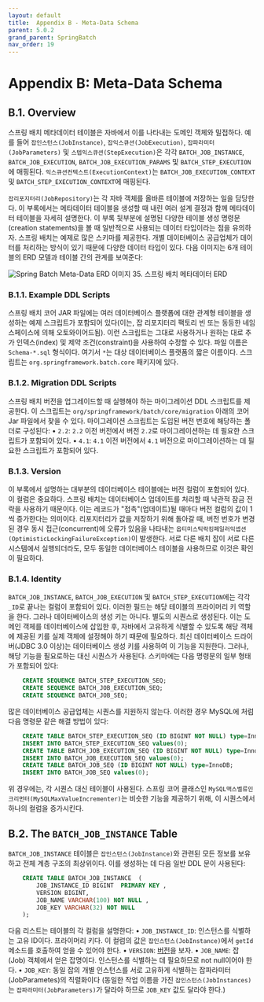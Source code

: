 ```yaml
---
layout: default
title:  Appendix B - Meta-Data Schema
parent: 5.0.2
grand_parent: SpringBatch
nav_order: 19
---
```



# Appendix B: Meta-Data Schema


## B.1. Overview
스프링 배치 메타데이터 테이블은 자바에서 이를 나타내는 도메인 객체와 밀접하다. 예를 들어 `잡인스턴스(JobInstance)`, `잡익스큐션(JobExecution)`, `잡파라미터(JobParameters)` 및 `스텝익스큐션(StepExecution)`은 각각 `BATCH_JOB_INSTANCE`, `BATCH_JOB_EXECUTION`, `BATCH_JOB_EXECUTION_PARAMS` 및 `BATCH_STEP_EXECUTION`에 매핑된다. `익스큐션컨텍스트(ExecutionContext)`는 `BATCH_JOB_EXECUTION_CONTEXT` 및 `BATCH_STEP_EXECUTION_CONTEXT`에 매핑된다.

`잡리포지터리(JobRepository)`는 각 자바 객체를 올바른 테이블에 저장하는 일을 담당한다. 이 부록에서는 메타데이터 테이블을 생성할 때 내린 여러 설계 결정과 함께 메타데이터 테이블을 자세히 설명한다. 이 부록 뒷부분에 설명된 다양한 테이블 생성 명령문(creation statements)을 볼 때 일반적으로 사용되는 데이터 타입이라는 점을 유의하자. 스프링 배치는 예제로 많은 스키마를 제공한다. 개별 데이터베이스 공급업체가 데이터를 처리하는 방식이 있기 때문에 다양한 데이터 타입이 있다. 다음 이미지는 6개 테이블의 ERD 모델과 테이블 간의 관계를 보여준다:

![Spring Batch Meta-Data ERD](https://docs.spring.io/spring-batch/docs/current/reference/html/images/meta-data-erd.png)
이미지 35. 스프링 배치 메타데이터 ERD


### B.1.1. Example DDL Scripts
스프링 배치 코어 JAR 파일에는 여러 데이터베이스 플랫폼에 대한 관계형 테이블을 생성하는 예제 스크립트가 포함되어 있다(이는, 잡 리포지터리 팩토리 빈 또는 동등한 네임스페이스에 의해 오토와이어드됨). 이런 스크립트는 그대로 사용하거나 원하는 대로 추가 인덱스(index) 및 제약 조건(constraint)을 사용하여 수정할 수 있다. 파일 이름은 `Schema-*.sql` 형식이다. 여기서 `*`는 대상 데이터베이스 플랫폼의 짧은 이름이다. 스크립트는 `org.springframework.batch.core` 패키지에 있다.


### B.1.2. Migration DDL Scripts
스프링 배치 버전을 업그레이드할 때 실행해야 하는 마이그레이션 DDL 스크립트를 제공한다. 이 스크립트는 `org/springframework/batch/core/migration` 아래의 코어 Jar 파일에서 찾을 수 있다. 마이그레이션 스크립트는 도입된 버전 번호에 해당하는 폴더로 구성된다:
• `2.2`: `2.2` 이전 버전에서 버전 `2.2`로 마이그레이션하는 데 필요한 스크립트가 포함되어 있다.
• `4.1`: `4.1` 이전 버전에서 `4.1` 버전으로 마이그레이션하는 데 필요한 스크립트가 포함되어 있다.


### B.1.3. Version
이 부록에서 설명하는 대부분의 데이터베이스 테이블에는 버전 컬럼이 포함되어 있다. 이 컬럼은 중요하다. 스프링 배치는 데이터베이스 업데이트를 처리할 때 낙관적 잠금 전략을 사용하기 때문이다. 이는 레코드가 "접촉"(업데이트)될 때마다 버전 컬럼의 값이 1씩 증가한다는 의미이다. 리포지터리가 값을 저장하기 위해 돌아갈 때, 버전 번호가 변경된 경우 동시 접근(concurrent)에 오류가 있음을 나타내는 `옵티미스틱락킹페일러익셉션(OptimisticLockingFailureException)`이 발생한다. 서로 다른 배치 잡이 서로 다른 시스템에서 실행되더라도, 모두 동일한 데이터베이스 테이블을 사용하므로 이것은 확인이 필요하다.


### B.1.4. Identity
`BATCH_JOB_INSTANCE`, `BATCH_JOB_EXECUTION` 및 `BATCH_STEP_EXECUTION`에는 각각 `_ID`로 끝나는 컬럼이 포함되어 있다. 이러한 필드는 해당 테이블의 프라이머리 키 역할을 한다. 그러나 데이터베이스의 생성 키는 아니다. 별도의 시퀀스로 생성된다. 이는 도메인 객체를 데이터베이스에 삽입한 후, 자바에서 고유하게 식별할 수 있도록 해당 객체에 제공된 키를 실제 객체에 설정해야 하기 때문에 필요하다. 최신 데이터베이스 드라이버(JDBC 3.0 이상)는 데이터베이스 생성 키를 사용하여 이 기능을 지원한다. 그러나, 해당 기능을 필요로하는 대신 시퀀스가 ​​사용된다. 스키마에는 다음 명령문의 일부 형태가 포함되어 있다:

```sql
    CREATE SEQUENCE BATCH_STEP_EXECUTION_SEQ;
    CREATE SEQUENCE BATCH_JOB_EXECUTION_SEQ;
    CREATE SEQUENCE BATCH_JOB_SEQ;
```

많은 데이터베이스 공급업체는 시퀀스를 지원하지 않는다. 이러한 경우 MySQL에 처럼 다음 명령문 같은 해결 방법이 있다:

```sql
    CREATE TABLE BATCH_STEP_EXECUTION_SEQ (ID BIGINT NOT NULL) type=InnoDB;
    INSERT INTO BATCH_STEP_EXECUTION_SEQ values(0);
    CREATE TABLE BATCH_JOB_EXECUTION_SEQ (ID BIGINT NOT NULL) type=InnoDB;
    INSERT INTO BATCH_JOB_EXECUTION_SEQ values(0);
    CREATE TABLE BATCH_JOB_SEQ (ID BIGINT NOT NULL) type=InnoDB;
    INSERT INTO BATCH_JOB_SEQ values(0);
```

위 경우에는, 각 시퀀스 대신 테이블이 사용된다. 스프링 코어 클래스인 `MySQL맥스벨류인크리먼터(MySQLMaxValueIncrementer)`는 비슷한 기능을 제공하기 위해, 이 시퀀스에서 하나의 컬럼을 증가시킨다.


## B.2. The `BATCH_JOB_INSTANCE` Table
`BATCH_JOB_INSTANCE` 테이블은 `잡인스턴스(JobInstance)`와 관련된 모든 정보를 보유하고 전체 계층 구조의 최상위이다. 이를 생성하는 데 다음 일반 DDL 문이 사용된다:

```sql
    CREATE TABLE BATCH_JOB_INSTANCE  (
        JOB_INSTANCE_ID BIGINT  PRIMARY KEY ,
        VERSION BIGINT,
        JOB_NAME VARCHAR(100) NOT NULL ,
        JOB_KEY VARCHAR(32) NOT NULL
    );
```

다음 리스트는 테이블의 각 컬럼을 설명한다:
• `JOB_INSTANCE_ID`: 인스턴스를 식별하는 고유 ID이다. 프라이머리 키다. 이 컬럼의 값은 `잡인스턴스(JobInstance)`에서 `getId` 메소드를 호출하여 얻을 수 있어야 한다.
• `VERSION`: [버전]()을 보자.
• `JOB_NAME`: 잡(Job) 객체에서 얻은 잡명이다. 인스턴스를 식별하는 데 필요하므로 not null이어야 한다.
• `JOB_KEY`: 동일 잡의 개별 인스턴스를 서로 고유하게 식별하는 잡파라미터(JobParametes)의 직렬화이다 (동일한 작업 이름을 가진 `잡인스턴스(JobInstances)`는 `잡파라미터(JobParameters)`가 달라야 하므로 `JOB_KEY` 값도 달라야 한다.)
 
